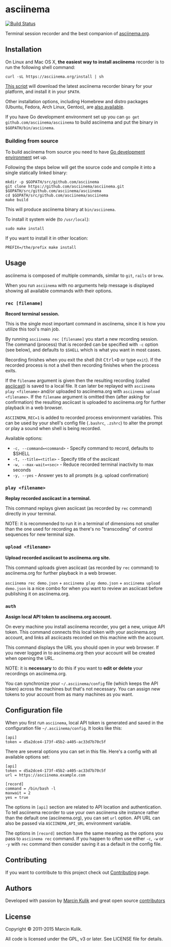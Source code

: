 # asciinema

[![Build Status](https://travis-ci.org/asciinema/asciinema.svg?branch=master)](https://travis-ci.org/asciinema/asciinema)

Terminal session recorder and the best companion of
[asciinema.org](https://asciinema.org).

## Installation

On Linux and Mac OS X, __the easiest way to install asciinema__ recorder is to
run the following shell command:

    curl -sL https://asciinema.org/install | sh

[This script](https://asciinema.org/install) will download the latest asciinema
recorder binary for your platform, and install it in your `$PATH`.

Other installation options, including Homebrew and distro packages (Ubuntu,
Fedora, Arch Linux, Gentoo), are [also
available](https://asciinema.org/docs/installation).

If you have Go development environment set up you can `go get
github.com/asciinema/asciinema` to build asciinema and put the binary
in `$GOPATH/bin/asciinema`.

### Building from source

To build asciinema from source you need to have
[Go development environment](http://golang.org/doc/install) set up.

Following the steps below will get the source code and compile it into a single
statically linked binary:

    mkdir -p $GOPATH/src/github.com/asciinema
    git clone https://github.com/asciinema/asciinema.git $GOPATH/src/github.com/asciinema/asciinema
    cd $GOPATH/src/github.com/asciinema/asciinema
    make build

This will produce asciinema binary at `bin/asciinema`.

To install it system wide (to `/usr/local`):

    sudo make install

If you want to install it in other location:

    PREFIX=/the/prefix make install

## Usage

asciinema is composed of multiple commands, similar to `git`, `rails` or
`brew`.

When you run `asciinema` with no arguments help message is displayed showing
all available commands with their options.

### `rec [filename]`

__Record terminal session.__

This is the single most important command in asciinema, since it is how you
utilize this tool's main job.

By running `asciinema rec [filename]` you start a new recording session. The
command (process) that is recorded can be specified with `-c` option (see
below), and defaults to `$SHELL` which is what you want in most cases.

Recording finishes when you exit the shell (hit <kbd>Ctrl+D</kbd> or type
`exit`). If the recorded process is not a shell then recording finishes when
the process exits.

If the `filename` argument is given then the resulting recording (called
[asciicast](doc/asciicast-v1.md)) is saved to a local file. It can later be
replayed with `asciinema play <filename>` and/or uploaded to asciinema.org with
`asciinema upload <filename>`. If the `filename` argument is omitted then
(after asking for confirmation) the resulting asciicast is uploaded to
asciinema.org for further playback in a web browser.

`ASCIINEMA_REC=1` is added to recorded process environment variables. This
can be used by your shell's config file (`.bashrc`, `.zshrc`) to alter the
prompt or play a sound when shell is being recorded.

Available options:

* `-c, --command=<command>` - Specify command to record, defaults to $SHELL
* `-t, --title=<title>` - Specify title of the asciicast
* `-w, --max-wait=<sec>` - Reduce recorded terminal inactivity to max <sec> seconds
* `-y, --yes` - Answer yes to all prompts (e.g. upload confirmation)

### `play <filename>`

__Replay recorded asciicast in a terminal.__

This command replays given asciicast (as recorded by `rec` command) directly in
your terminal.

NOTE: it is recommended to run it in a terminal of dimensions not smaller than
the one used for recording as there's no "transcoding" of control sequences for
new terminal size.

### `upload <filename>`

__Upload recorded asciicast to asciinema.org site.__

This command uploads given asciicast (as recorded by `rec` command) to
asciinema.org for further playback in a web browser.

`asciinema rec demo.json` + `asciinema play demo.json` + `asciinema upload
demo.json` is a nice combo for when you want to review an asciicast before
publishing it on asciinema.org.

### `auth`

__Assign local API token to asciinema.org account.__

On every machine you install asciinema recorder, you get a new, unique API
token. This command connects this local token with your asciinema.org account,
and links all asciicasts recorded on this machine with the account.

This command displays the URL you should open in your web browser. If you never
logged in to asciinema.org then your account will be created when opening the
URL.

NOTE: it is __necessary__ to do this if you want to __edit or delete__ your
recordings on asciinema.org.

You can synchronize your `~/.asciinema/config` file (which keeps the API
token) across the machines but that's not necessary. You can assign new
tokens to your account from as many machines as you want.

## Configuration file

When you first run `asciinema`, local API token is generated and saved in
the configuration file `~/.asciinema/config`. It looks like this:

    [api]
    token = d5a2dce4-173f-45b2-a405-ac33d7b70c5f

There are several options you can set in this file. Here's a config with all
available options set:

    [api]
    token = d5a2dce4-173f-45b2-a405-ac33d7b70c5f
    url = https://asciinema.example.com

    [record]
    command = /bin/bash -l
    maxwait = 2
    yes = true

The options in `[api]` section are related to API location and authentication.
To tell asciinema recorder to use your own asciinema site instance rather than
the default one (asciinema.org), you can set `url` option. API URL can also be
passed via `ASCIINEMA_API_URL` environment variable.

The options in `[record]` section have the same meaning as the options you pass
to `asciinema rec` command. If you happen to often use either `-c`, `-w` or
`-y` with `rec` command then consider saving it as a default in the config
file.

## Contributing

If you want to contribute to this project check out
[Contributing](https://asciinema.org/contributing) page.

## Authors

Developed with passion by [Marcin Kulik](http://ku1ik.com) and great open
source [contributors](https://github.com/asciinema/asciinema/contributors)

## License

Copyright &copy; 2011-2015 Marcin Kulik.

All code is licensed under the GPL, v3 or later. See LICENSE file for details.
